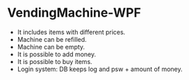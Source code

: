 # VendingMachine-WPF
- It includes items with different prices.
- Machine can be refilled.
- Machine can be empty.
- It is possible to add money.
- It is possible to buy items.
- Login system: DB keeps log and psw + amount of money.
